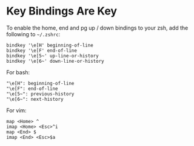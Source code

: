 # Key Bindings Are Key
To enable the home, end and pg up / down bindings to your zsh, add the following to `~/.zshrc`:
````
bindkey '\e[H' beginning-of-line
bindkey '\e[F' end-of-line
bindkey '\e[5~' up-line-or-history
bindkey '\e[6~' down-line-or-history
````

For bash: 
````
"\e[H": beginning-of-line
"\e[F": end-of-line
"\e[5~": previous-history
"\e[6~": next-history
````

For vim: 
````
map <Home> ^
imap <Home> <Esc>^i
map <End> $
imap <End> <Esc>$a
````
